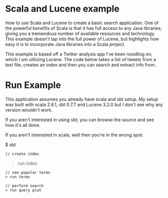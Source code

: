 
# Scala and Lucene example

How to use Scala and Lucene to create a basic search application. One of the powerful benefits of Scala is that it has full access to any Java libraries; giving you a tremendous number of available resources and technology. This example doesn't tap into the full power of Lucene, but highlights how easy it is to incorporate Java libraries into a Scala project.

This example is based off a Twitter analysis app I've been noodling on; which I am utilizing Lucene. The code below takes a list of tweets from a text file; creates an index and then you can search and extract info from.

# Run Example

This application assumes you already have scala and sbt setup. My setup was built with scala 2.8.1, sbt 0.7.7 and Lucene 3.2.0 but I don't see why any version wouldn't work.

If you aren't interested in using sbt, you can browse the source and see how it's all done.

If you aren't interested in scala, well then you're in the wrong spot.


  $ sbt

	// create index
  > run index

	// see popular terms
	> run terms
	
	// perform search
	> run query plat 
	
